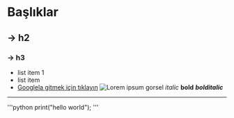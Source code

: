 # Başlıklar
## -> h2
### -> h3
- list item 1
- list item
- [Googlela gitmek için tıklayın](www.google.com)
![Lorem ipsum gorsel](https://natgeo.igte.ch/wp-content/uploads/2021/12/sargosso-1068x1375.png)
*italic*
**bold**
***bolditalic***
*********

'''python
print("hello world");
'''
